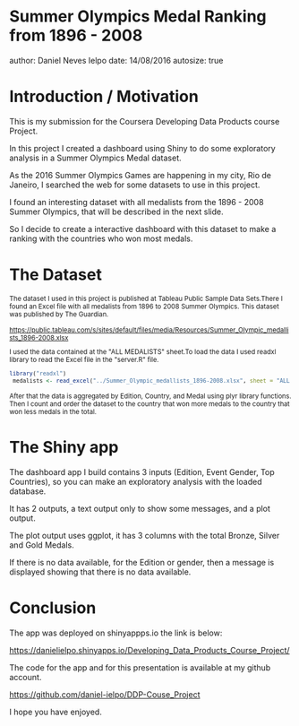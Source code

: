 Summer Olympics Medal Ranking from 1896 - 2008
========================================================
author: Daniel Neves Ielpo
date: 14/08/2016
autosize: true

Introduction / Motivation
========================================================

This is my submission for the Coursera Developing Data Products course Project.

In this project I created a dashboard using Shiny to do some exploratory analysis in a Summer Olympics Medal dataset.

As the 2016 Summer Olympics Games are happening in my city, Rio de Janeiro, I searched the web for some datasets to use in this project.

I found an interesting dataset with all medalists from the 1896 - 2008 Summer Olympics, that will be described in the next slide.

So I decide to create a interactive dashboard with this dataset to make a ranking with the countries who won most medals.

The Dataset 
========================================================
<small>The dataset I used in this project is published at Tableau Public Sample Data Sets.There I found an Excel file with all medalists from 1896 to 2008 Summer Olympics. This dataset was published by The Guardian. 

https://public.tableau.com/s/sites/default/files/media/Resources/Summer_Olympic_medallists_1896-2008.xlsx

I used the data contained at the "ALL MEDALISTS" sheet.To load the data I used readxl library to read the Excel file in the "server.R" file.


```r
library("readxl")
 medalists <- read_excel("../Summer_Olympic_medallists_1896-2008.xlsx", sheet = "ALL MEDALISTS")
```

After that the data is aggregated by Edition, Country, and Medal using plyr library functions. Then I count and order the dataset to the country that won more medals to the country that won less medals in the total.</small>

The Shiny app
========================================================

The dashboard app I build contains 3 inputs (Edition, Event Gender, Top Countries), so you can make an exploratory analysis with the loaded database.

It has 2 outputs, a text output only to show some messages, and a plot output.

The plot output uses ggplot, it has 3 columns with the total Bronze, Silver and Gold Medals.

If there is no data available, for the Edition or gender, then a message is displayed showing that there is no data available.

Conclusion
========================================================
The app was deployed on shinyappps.io the link is below:

https://danielielpo.shinyapps.io/Developing_Data_Products_Course_Project/

The code for the app and for this presentation is available at my github account.

https://github.com/daniel-ielpo/DDP-Couse_Project

I hope you have enjoyed.

